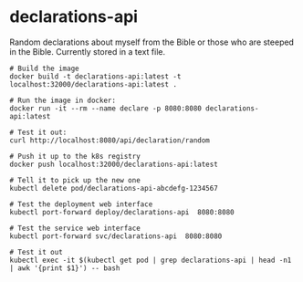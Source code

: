 # declarations-api

Random declarations about myself from the Bible or those who are steeped in the Bible.  Currently stored in a text file.

```
# Build the image
docker build -t declarations-api:latest -t localhost:32000/declarations-api:latest .

# Run the image in docker:
docker run -it --rm --name declare -p 8080:8080 declarations-api:latest

# Test it out:
curl http://localhost:8080/api/declaration/random

# Push it up to the k8s registry
docker push localhost:32000/declarations-api:latest

# Tell it to pick up the new one
kubectl delete pod/declarations-api-abcdefg-1234567

# Test the deployment web interface
kubectl port-forward deploy/declarations-api  8080:8080

# Test the service web interface
kubectl port-forward svc/declarations-api  8080:8080

# Test it out
kubectl exec -it $(kubectl get pod | grep declarations-api | head -n1 | awk '{print $1}') -- bash



```
